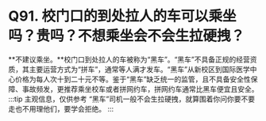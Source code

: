 # Q91. 校门口的到处拉人的车可以乘坐吗？贵吗？不想乘坐会不会生拉硬拽？
**不建议乘坐。**校门口到处拉人的车被称为“黑车”。“黑车”不具备正规的经营资质，其主要运营方式为“拼车”，通常等人满才发车。“黑车”从新校区到国际医学中心价格为每人次十到二十元不等。鉴于“黑车”缺乏统一的监管，且不具备安全性保障、事故频发，更推荐乘坐校车或者拼网约车，拼网约车通常比黑车便宜且安全。
:::tip 主观信息，仅供参考
“黑车”司机一般不会生拉硬拽，就算围着你问你要不要走也不用理他们，要学会拒绝。
:::